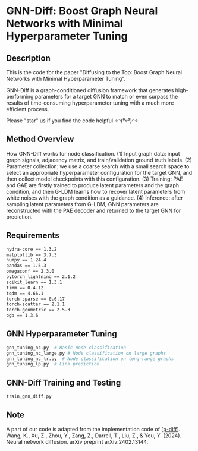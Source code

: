 # GNN-Diff: Boost Graph Neural Networks with Minimal Hyperparameter Tuning

## Description
This is the code for the paper "Diffusing to the Top: Boost Graph Neural Networks with Minimal Hyperparameter Tuning".

GNN-Diff is a graph-conditioned diffusion framework that generates high-performing parameters for a target GNN to match or even surpass the results of time-consuming hyperparameter tuning with a much more efficient process.

Please "star" us if you find the code helpful ✧◝(⁰▿⁰)◜✧

## Method Overview

How GNN-Diff works for node classification. (1) Input graph data: input graph signals, adjacency matrix, and train/validation ground truth labels. (2) Parameter collection: we use a coarse search with a small search space to select an appropriate hyperparameter configuration for the target GNN, and then collect model checkpoints with this configuration. (3) Training: PAE and GAE are firstly trained to produce latent parameters and the graph condition, and then G-LDM learns how to recover latent parameters from white noises with the graph condition as a guidance. (4) Inference: after sampling latent parameters from G-LDM, GNN parameters are reconstructed with the PAE decoder and returned to the target GNN for prediction.

## Requirements

```bash 
hydra-core == 1.3.2
matplotlib == 3.7.3
numpy == 1.24.4
pandas == 1.5.3
omegaconf == 2.3.0
pytorch_lightning == 2.1.2
scikit_learn == 1.3.1
timm == 0.4.12
tqdm == 4.66.1
torch-sparse == 0.6.17
torch-scatter == 2.1.1
torch-geometric == 2.5.3
ogb == 1.3.6
```

## GNN Hyperparameter Tuning
```bash
gnn_tuning_nc.py  # Basic node classification
gnn_tuning_nc_large.py # Node classification on large graphs
gnn_tuning_nc_lr.py  # Node classification on long-range graphs
gnn_tuning_lp.py  # Link prediction
```

## GNN-Diff Training and Testing
```bash
train_gnn_diff.py
```

## Note

A part of our code is adapted from the implementation code of [[p-diff]](https://github.com/NUS-HPC-AI-Lab/Neural-Network-Parameter-Diffusion). Wang, K., Xu, Z., Zhou, Y., Zang, Z., Darrell, T., Liu, Z., & You, Y. (2024). Neural network diffusion. arXiv preprint arXiv:2402.13144.


